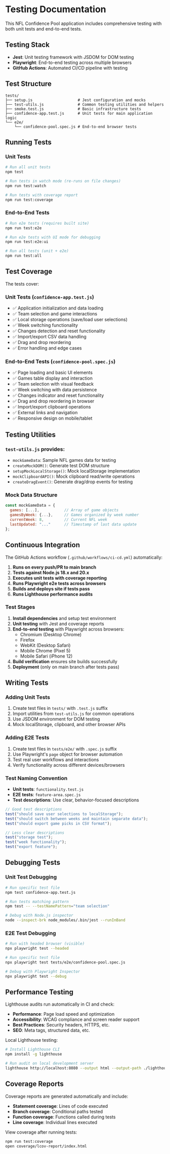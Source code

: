 # Testing Documentation

This NFL Confidence Pool application includes comprehensive testing with both unit tests and end-to-end tests.

## Testing Stack

- **Jest**: Unit testing framework with JSDOM for DOM testing
- **Playwright**: End-to-end testing across multiple browsers
- **GitHub Actions**: Automated CI/CD pipeline with testing

## Test Structure

```
tests/
├── setup.js                    # Jest configuration and mocks
├── test-utils.js               # Common testing utilities and helpers
├── smoke.test.js               # Basic infrastructure tests
├── confidence-app.test.js      # Unit tests for main application logic
└── e2e/
    └── confidence-pool.spec.js # End-to-end browser tests
```

## Running Tests

### Unit Tests

```bash
# Run all unit tests
npm test

# Run tests in watch mode (re-runs on file changes)
npm run test:watch

# Run tests with coverage report
npm run test:coverage
```

### End-to-End Tests

```bash
# Run e2e tests (requires built site)
npm run test:e2e

# Run e2e tests with UI mode for debugging
npm run test:e2e:ui

# Run all tests (unit + e2e)
npm run test:all
```

## Test Coverage

The tests cover:

### Unit Tests (`confidence-app.test.js`)

- ✅ Application initialization and data loading
- ✅ Team selection and game interactions
- ✅ Local storage operations (save/load user selections)
- ✅ Week switching functionality
- ✅ Changes detection and reset functionality
- ✅ Import/export CSV data handling
- ✅ Drag and drop reordering
- ✅ Error handling and edge cases

### End-to-End Tests (`confidence-pool.spec.js`)

- ✅ Page loading and basic UI elements
- ✅ Games table display and interaction
- ✅ Team selection with visual feedback
- ✅ Week switching with data persistence
- ✅ Changes indicator and reset functionality
- ✅ Drag and drop reordering in browser
- ✅ Import/export clipboard operations
- ✅ External links and navigation
- ✅ Responsive design on mobile/tablet

## Testing Utilities

### `test-utils.js` provides:

- `mockGameData`: Sample NFL games data for testing
- `createMockDOM()`: Generate test DOM structure
- `setupMockLocalStorage()`: Mock localStorage implementation
- `mockClipboardAPI()`: Mock clipboard read/write operations
- `createDragEvent()`: Generate drag/drop events for testing

### Mock Data Structure

```javascript
const mockGameData = {
  games: [...],           // Array of game objects
  gamesByWeek: {...},     // Games organized by week number
  currentWeek: 8,         // Current NFL week
  lastUpdated: "..."      // Timestamp of last data update
};
```

## Continuous Integration

The GitHub Actions workflow (`.github/workflows/ci-cd.yml`) automatically:

1. **Runs on every push/PR to main branch**
2. **Tests against Node.js 18.x and 20.x**
3. **Executes unit tests with coverage reporting**
4. **Runs Playwright e2e tests across browsers**
5. **Builds and deploys site if tests pass**
6. **Runs Lighthouse performance audits**

### Test Stages

1. **Install dependencies** and setup test environment
2. **Unit testing** with Jest and coverage reports
3. **End-to-end testing** with Playwright across browsers:
   - Chromium (Desktop Chrome)
   - Firefox
   - WebKit (Desktop Safari)
   - Mobile Chrome (Pixel 5)
   - Mobile Safari (iPhone 12)
4. **Build verification** ensures site builds successfully
5. **Deployment** (only on main branch after tests pass)

## Writing Tests

### Adding Unit Tests

1. Create test files in `tests/` with `.test.js` suffix
2. Import utilities from `test-utils.js` for common operations
3. Use JSDOM environment for DOM testing
4. Mock localStorage, clipboard, and other browser APIs

### Adding E2E Tests

1. Create test files in `tests/e2e/` with `.spec.js` suffix
2. Use Playwright's `page` object for browser automation
3. Test real user workflows and interactions
4. Verify functionality across different devices/browsers

### Test Naming Convention

- **Unit tests**: `functionality.test.js`
- **E2E tests**: `feature-area.spec.js`
- **Test descriptions**: Use clear, behavior-focused descriptions

```javascript
// Good test descriptions
test("should save user selections to localStorage");
test("should switch between weeks and maintain separate data");
test("should export game picks in CSV format");

// Less clear descriptions
test("storage test");
test("week functionality");
test("export feature");
```

## Debugging Tests

### Unit Test Debugging

```bash
# Run specific test file
npm test confidence-app.test.js

# Run tests matching pattern
npm test -- --testNamePattern="team selection"

# Debug with Node.js inspector
node --inspect-brk node_modules/.bin/jest --runInBand
```

### E2E Test Debugging

```bash
# Run with headed browser (visible)
npx playwright test --headed

# Run specific test file
npx playwright test tests/e2e/confidence-pool.spec.js

# Debug with Playwright Inspector
npx playwright test --debug
```

## Performance Testing

Lighthouse audits run automatically in CI and check:

- **Performance**: Page load speed and optimization
- **Accessibility**: WCAG compliance and screen reader support
- **Best Practices**: Security headers, HTTPS, etc.
- **SEO**: Meta tags, structured data, etc.

Local Lighthouse testing:

```bash
# Install Lighthouse CLI
npm install -g lighthouse

# Run audit on local development server
lighthouse http://localhost:8080 --output html --output-path ./lighthouse-report.html
```

## Coverage Reports

Coverage reports are generated automatically and include:

- **Statement coverage**: Lines of code executed
- **Branch coverage**: Conditional paths tested
- **Function coverage**: Functions called during tests
- **Line coverage**: Individual lines executed

View coverage after running tests:

```bash
npm run test:coverage
open coverage/lcov-report/index.html
```

